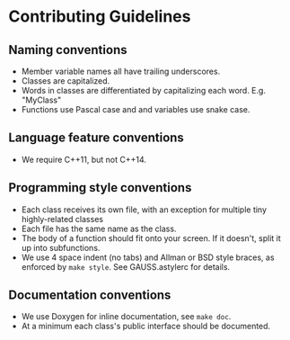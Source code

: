 <!-- BHEADER ++++++++++++++++++++++++++++++++++++++++++++++++++++++++++++++++++
 +
 + Copyright (c) 2018, Lawrence Livermore National Security, LLC.
 + Produced at the Lawrence Livermore National Laboratory.
 + LLNL-CODE-745247. All Rights reserved. See file COPYRIGHT for details.
 +
 + This file is part of smoothG. For more information and source code
 + availability, see https://www.github.com/llnl/smoothG.
 +
 + smoothG is free software; you can redistribute it and/or modify it under the
 + terms of the GNU Lesser General Public License (as published by the Free
 + Software Foundation) version 2.1 dated February 1999.
 +
 +++++++++++++++++++++++++++++++++++++++++++++++++++++++++++++++++++ EHEADER -->

# Contributing Guidelines

## Naming conventions

* Member variable names all have trailing underscores.
* Classes are capitalized.
* Words in classes are differentiated by capitalizing each word. E.g. "MyClass"
* Functions use Pascal case and and variables use snake case.

## Language feature conventions

* We require C++11, but not C++14.

## Programming style conventions

* Each class receives its own file, with an exception for multiple tiny highly-related classes
* Each file has the same name as the class.
* The body of a function should fit onto your screen. If it doesn't, split it up into subfunctions.
* We use 4 space indent (no tabs) and Allman or BSD style braces, as enforced by `make style`. See GAUSS.astylerc for details.

## Documentation conventions

* We use Doxygen for inline documentation, see `make doc`.
* At a minimum each class's public interface should be documented.
